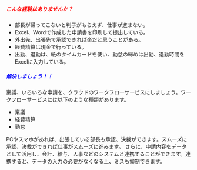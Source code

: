##### <span style="color: red;">こんな経験はありませんか？</span>

* 部長が帰ってこないと判子がもらえず、仕事が進まない。
* Excel、Wordで作成した申請書を印刷して提出している。
* 外出先、出張先で承認できれば楽だと思うことがある。
* 経費精算は現金で行っている。
* 出勤、退勤は、紙のタイムカードを使い、勤怠の締めは出勤、退勤時間をExcelに入力している。



##### <span style="color: blue;">解決しましょう！！</span>

稟議、いろいろな申請を、クラウドのワークフローサービスにしましょう。ワークフローサービスには以下のような種類があります。

* 稟議
* 経費精算
* 勤怠

PCやスマホがあれば、出張している部長も承認、決裁ができます。スムーズに承認、決裁ができれば仕事がスムーズに進みます。
さらに、申請内容をデータとして活用し、会計、給与、人事などのシステムと連携することができます。連携すると、データの入力の必要がなくなる上、ミスも抑制できます。
